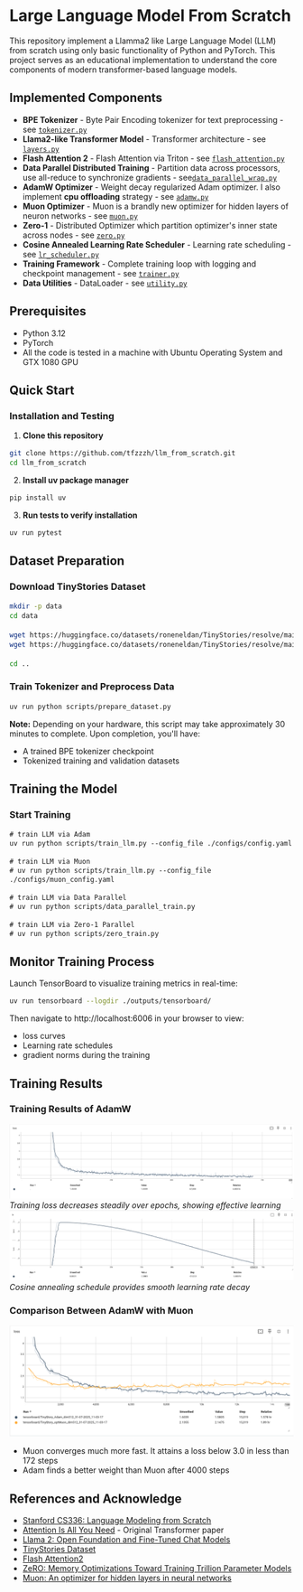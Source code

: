 # Large Language Model From Scratch
This repository implement a Llamma2 like Large Language Model (LLM) from scratch using only basic functionality of Python and PyTorch. This project serves as an educational implementation to understand the core components of modern transformer-based language models.

## Implemented Components
+ **BPE Tokenizer** - Byte Pair Encoding tokenizer for text preprocessing - see [`tokenizer.py`](llm/tokenizer.py)
+ **Llama2-like Transformer Model** - Transformer architecture - see [`layers.py`](llm/layers.py)
+ **Flash Attention 2** - Flash Attention via Triton - see [`flash_attention.py`](llm/flash_attention.py)
+ **Data Parallel Distributed Training** - Partition data across processors, use all-reduce to synchronize gradients - see[`data_parallel_wrap.py`](llm/data_parallel_wrap.py)
+ **AdamW Optimizer** - Weight decay regularized Adam optimizer. I also implement **cpu offloading** strategy - see [`adamw.py`](llm/optimizer/adamw.py)
+ **Muon Optimizer** - Muon is a brandly new optimizer for hidden layers of neuron networks - see [`muon.py`](llm/optimizer/muon.py)
+ **Zero-1** - Distributed Optimizer which partition optimizer's inner state across nodes - see [`zero.py`](llm/optimizer/zero.py)
+ **Cosine Annealed Learning Rate Scheduler** - Learning rate scheduling - see [`lr_scheduler.py`](llm/lr_scheduler.py)
+ **Training Framework** - Complete training loop with logging and checkpoint management - see [`trainer.py`](llm/trainer.py)
+ **Data Utilities** - DataLoader - see [`utility.py`](llm/utility.py)

## Prerequisites
- Python 3.12
- PyTorch
- All the code is tested in a machine with Ubuntu Operating System and GTX 1080 GPU

## Quick Start

### Installation and Testing
1. **Clone this repository** 
```sh
git clone https://github.com/tfzzzh/llm_from_scratch.git
cd llm_from_scratch
```
2. **Install uv package manager**
```sh
pip install uv
```
3. **Run tests to verify installation**
```sh
uv run pytest
```

## Dataset Preparation
### Download TinyStories Dataset
``` sh
mkdir -p data
cd data

wget https://huggingface.co/datasets/roneneldan/TinyStories/resolve/main/TinyStoriesV2-GPT4-train.txt
wget https://huggingface.co/datasets/roneneldan/TinyStories/resolve/main/TinyStoriesV2-GPT4-valid.txt

cd ..
```
### Train Tokenizer and Preprocess Data
```sh
uv run python scripts/prepare_dataset.py
```
**Note:** Depending on your hardware, this script may take approximately 30 minutes to complete. Upon completion, you'll have:
- A trained BPE tokenizer checkpoint
- Tokenized training and validation datasets
## Training the Model
### Start Training
```shell
# train LLM via Adam
uv run python scripts/train_llm.py --config_file ./configs/config.yaml

# train LLM via Muon
# uv run python scripts/train_llm.py --config_file ./configs/muon_config.yaml

# train LLM via Data Parallel
# uv run python scripts/data_parallel_train.py

# train LLM via Zero-1 Parallel
# uv run python scripts/zero_train.py
```
## Monitor Training Process
Launch TensorBoard to visualize training metrics in real-time:
```sh
uv run tensorboard --logdir ./outputs/tensorboard/
```
Then navigate to http://localhost:6006 in your browser to view:
- loss curves
- Learning rate schedules
- gradient norms during the training


## Training Results
### Training Results of AdamW
![Training Loss](./figures/training_loss.png)
*Training loss decreases steadily over epochs, showing effective learning*
![Learning Rates](./figures/learning_rate.png)
*Cosine annealing schedule provides smooth learning rate decay*
### Comparison Between AdamW with Muon
![Training Loss](./figures/adam_and_muon.png)
- Muon converges much more fast. It attains a loss below 3.0 in less than 172 steps
- Adam finds a better weight than Muon after 4000 steps

## References and Acknowledge
- [Stanford CS336: Language Modeling from Scratch](https://stanford-cs336.github.io/spring2025/)
- [Attention Is All You Need](https://arxiv.org/abs/1706.03762) - Original Transformer paper
- [Llama 2: Open Foundation and Fine-Tuned Chat Models](https://arxiv.org/abs/2307.09288)
- [TinyStories Dataset](https://huggingface.co/datasets/roneneldan/TinyStories)
- [Flash Attention2](https://arxiv.org/abs/2307.08691)
- [ZeRO: Memory Optimizations Toward Training Trillion Parameter Models](https://arxiv.org/abs/1910.02054)
- [Muon: An optimizer for hidden layers in neural networks](https://kellerjordan.github.io/posts/muon/)